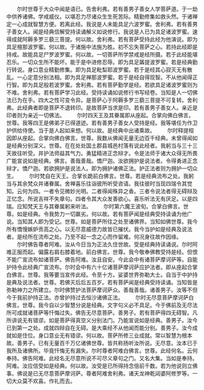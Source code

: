 <!-- { "loadSidebar": true } -->
　　尔时世尊于大众中闻是语已。告舍利弗。若有善男子善女人学菩萨道。于一劫中供养诸佛。学戒威仪。以堪忍力尽诸众生生死苦际。精勤修集如救头然。于诸禅定一心成就智慧方便。若离此经。我说是人未能具足六波罗蜜。舍利弗。若有善男子善女人。闻是经典信解受持读诵解义如说修行。我说是人已为具足诸波罗蜜。速得成就阿耨多罗三藐三菩提。何以故。舍利弗。若有菩萨受持此经为他演说。即为具足檀那波罗蜜。何以故。于诸施中法施为胜。初不忘失菩萨之心。若持此经即是持戒。故能具足尸罗波罗蜜。何以故。一切菩萨所学禁戒是经所摄。若于此经能堪忍乐。一切众生所不能坏。能于是中进修忍辱。即为具足羼提波罗蜜。若是经典勤行转说。身口意业精勤修集。即为具足毗梨耶波罗蜜。若于是经其心寂灭无有散乱。一心定意分别法相。即为具足禅那波罗蜜。若于是经自得现智。不从他闻得正行智。即为具足般若波罗蜜。舍利弗。若有菩萨勤学是经。若欲具足诸波罗蜜则为不难。舍利弗。若有菩萨学习此经。受持读诵如说修行书写经卷。当知是人一切佛法已为在手。四大之性可变令异。是菩萨心于阿耨多罗三藐三菩提不可复转。舍利弗。此经典者即是菩萨不退转印。是故菩萨当求是印。若有善男子善女人。亲近是印者则为亲近一切佛法。
　　尔时四天王及其眷属即从座起。合掌向佛白佛言。世尊。我等四王是佛弟子已得道迹。若有善男子善女人受持是经。我等堪任为作卫护供给侍使。当于是人起如来想。何以故。是经典中出诸乘故。
　　尔时释提桓因即从座起。合掌向佛白佛言。世尊。我数从佛闻无量无边百千经典。未曾得闻如是经典分别深义。世尊。在在处处国土郡县城邑村落有说此经者。我躬当与三十三天故往听受。并护法师益其气力。勇猛精进正念辩才。令是法师于诸大众得无所畏广能宣说如是经典。佛言。善哉善哉。憍尸迦。汝欲拥护是说法者。令得勇进正念辩才。憍尸迦。若欲拥护是说法人。即为拥护诸佛正法。护正法者则为拥护一切众生。
　　尔时梵自在天王。合掌长跪前白佛言。世尊。若是经典流布之处。我躬当与其余梵众并诸眷属。舍禅喜乐往诣彼所听受咨请。我往彼时当现四瑞令其觉知。云何为四。一者令见微妙光明。二者得闻殊异之香。三者令说法者得无碍辩及正忆念。所说吉祥不失章句。四者令其大众发善欲心。喜乐听法无有厌足。以是四瑞。应知梵天王与其眷属躬来听法。
　　尔时第六魔王波旬。合掌白佛言。世尊。如是经典。令我势力一切羸劣。何以故。若有菩萨闻是经典受持读诵为他广说。当知其人即为受记。世尊。如是菩萨所往之处至诸佛界。当知如佛世尊。我今所有憍慢嫉妒贡高之心。以无尽意威德力故皆已摧伏。我今当护如是经典及说法者。是经所在流布之处。乃至不起一念之心而作留难。何况身往故作因缘。
　　尔时佛告尊者阿难。汝从今日当为正法久住世故。受是经典持读诵说。尔时阿难正服而起。偏露右肩右膝着地。前白佛言。世尊。我今敬奉佛教受持是经。但恨不能广宣流布如诸菩萨。佛告阿难。汝且自安。今此会中有诸菩萨摩诃萨等。自能护持令此经典广宣流布。尔时会中有六十亿诸菩萨摩诃萨应护法者。即从座起合掌白佛言。世尊。我等要当宣传此经。令至十方。娑婆世界弥勒大士。自当于中护持是典及说法者。世尊。若佛灭后后五百岁。若有菩萨闻是经典受持读诵。当知皆是弥勒神力之所建立。尔时佛赞护法菩萨摩诃萨众。善哉善哉。诸善男子。汝等不但今于我前护持正法。亦曾护持过去恒沙诸佛正法。
　　尔时无尽意菩萨摩诃萨白佛言。世尊。我今自以少智慧分说是经典。文字句义必不具足。今于佛前及无尽法所可成就诸菩萨等忏悔过失。佛告无尽意菩萨。善男子。若有菩萨得四无碍智。凡所讲说无有错谬。如是菩萨得真空义分别法门。乃能宣说如是经典。善男子。汝今已到第一之处。成就四辩自在无碍。是大乘经不从他闻而能分别。善男子。汝今成就如是住位。身口意业无有错谬。何以故。菩萨所修三业成就。常以智慧为根本故。善男子。已有无量百千万亿诸佛世尊。皆共称扬听汝所说。无尽意。汝本已于我所及诸佛所。毕竟忏悔无有漏失。尔时尊者阿难白佛言。世尊。此经何名。云何奉持。佛告阿难。此经名无尽意所说不可尽义章句之门。又名大集。当如是奉持。阿难。汝应信受如是经典。何以故。汝受是已所得持念倍前千数。若为他说则立佛事。佛说是已无尽意菩萨摩诃萨。尊者阿难舍利弗。诸天龙神乾闼婆阿修罗等。一切大众莫不欢喜。作礼而去。

 
